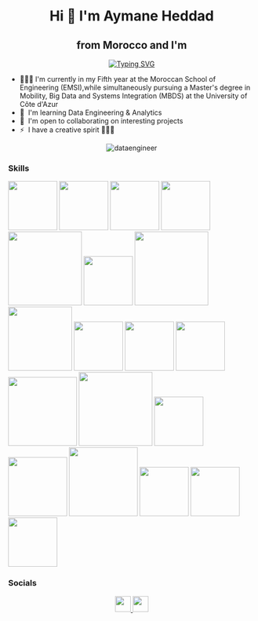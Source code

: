 <h1 align="center"> Hi 👋 I'm Aymane Heddad </h1>

<h2 align="center"> from Morocco
and I'm </h2>

<div align="center"><a href="https://git.io/typing-svg"><img src="https://readme-typing-svg.demolab.com?font=Fira+Code&duration=4000&pause=1000&color=14BB28&center=true&vCenter=true&random=false&width=435&lines=A+Data+Engineer;Always+up+for+new+challenges;" alt="Typing SVG" /></a></div>

* 👨🏼‍🎓  I'm currently in my Fifth year at the Moroccan School of Engineering (EMSI),while simultaneously pursuing a
Master's degree in Mobility, Big Data and Systems Integration (MBDS) at the
University of Côte d'Azur
* 🧠  I'm learning Data Engineering & Analytics
* 🤝  I'm open to collaborating on interesting projects
* ⚡  I have a creative spirit 👨🏼‍🎨

<div align="center">
  
  ![dataengineer](https://github.com/aymanehed/aymanehed/assets/93987581/99740822-8ffd-4151-8d12-595b137999a7)

  
</div>

### Skills

<div>
  <img src="https://github.com/aymanehed/aymanehed/assets/93987581/6f6e0d28-99f5-41b4-bb5f-e6e5811870e4" width=100px />
    <img src="https://github.com/aymanehed/aymanehed/assets/93987581/3d9fcb21-483f-498e-90cb-5d1b4432b529" width=100px />
      <img src="https://github.com/aymanehed/aymanehed/assets/93987581/f5d6c263-b190-4249-9721-2a7dc2614acd" width=100px />
        <img src="https://github.com/aymanehed/aymanehed/assets/93987581/9e1fc143-6514-4af7-942b-c89b0cc86951" width=100px />
  <img src="https://github.com/aymanehed/aymanehed/assets/93987581/7c5b7b87-68c2-4c4a-b3d8-f9023b278f11" width=150px />
        <img src="https://github.com/aymanehed/aymanehed/assets/93987581/7b81cb20-9459-4f65-9d78-f852bc967049" width=100px />
          <img src="https://github.com/aymanehed/aymanehed/assets/93987581/ebfc6459-a53e-4c70-ab50-64f619710deb" width=150px />
   <img src="https://github.com/aymanehed/aymanehed/assets/93987581/40f488c1-1dab-46be-9e2a-d1acdb5827a7" width=130px />  
    <img src="https://github.com/aymanehed/aymanehed/assets/93987581/84bb8d61-0473-485b-b30a-5af116e72411" width=100px />
      <img src="https://github.com/aymanehed/aymanehed/assets/93987581/3526a605-470d-4eec-930b-b7633797de8c" width=100px />
        <img src="https://github.com/aymanehed/aymanehed/assets/93987581/44641a4b-b559-446e-958a-44ec6224805d" width=100px />
    <img src="https://github.com/aymanehed/aymanehed/assets/93987581/0fc19b82-a01d-4c63-81e1-e8e7c4e14189" width=140px />  
            <img src="https://github.com/aymanehed/aymanehed/assets/93987581/a1a6b8b3-0700-4686-a2ff-08d90b41d380" width=150px />  
  <img src="https://github.com/aymanehed/aymanehed/assets/93987581/6f348a51-9814-4233-9148-683da63b414b" width=100px />    
         <img src="https://github.com/aymanehed/aymanehed/assets/93987581/50ab0558-9e0e-4118-9184-3ae1fe5f5b6c" width=120px />
      <img src="https://github.com/aymanehed/aymanehed/assets/93987581/7c773d44-2bc5-4f93-aee2-53ff605949bd" width=140px />
       <img src="https://github.com/aymanehed/aymanehed/assets/93987581/b3852f35-e6ad-4c84-a964-c1b8a63d5405" width=100px />      
               <img src="https://github.com/aymanehed/aymanehed/assets/93987581/c55f0cdb-4b1e-45f6-b150-985c63d510f4" width=100px />
                        <img src="https://github.com/aymanehed/aymanehed/assets/93987581/7a9270fd-30e5-4d0b-a4d8-fb6969680a48" width=100px />
                         

<div>


### Socials

<p align="center"> <a href="https://www.github.com/aymanehed" target="_blank" rel="noreferrer"> <picture> <source media="(prefers-color-scheme: dark)" srcset="https://raw.githubusercontent.com/danielcranney/readme-generator/main/public/icons/socials/github-dark.svg" /> <source media="(prefers-color-scheme: light)" srcset="https://raw.githubusercontent.com/danielcranney/readme-generator/main/public/icons/socials/github.svg" /> <img src="https://raw.githubusercontent.com/danielcranney/readme-generator/main/public/icons/socials/github.svg" width="32" height="32" /> </picture> </a> <a href="https://ma.linkedin.com/in/mohamedaymane-heddad/" target="_blank" rel="noreferrer"> <picture> <source media="(prefers-color-scheme: dark)" srcset="https://raw.githubusercontent.com/danielcranney/readme-generator/main/public/icons/socials/linkedin-dark.svg" /> <source media="(prefers-color-scheme: light)" srcset="https://raw.githubusercontent.com/danielcranney/readme-generator/main/public/icons/socials/linkedin.svg" /> <img src="https://raw.githubusercontent.com/danielcranney/readme-generator/main/public/icons/socials/linkedin.svg" width="32" height="32" /> </picture> </a></p>
